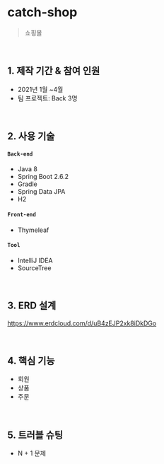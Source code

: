 
# catch-shop
> 쇼핑몰  
>

</br>

## 1. 제작 기간 & 참여 인원
- 2021년 1월 ~4월
- 팀 프로젝트: Back 3명

</br>

## 2. 사용 기술
#### `Back-end`
  - Java 8
  - Spring Boot 2.6.2
  - Gradle
  - Spring Data JPA
  - H2
  
#### `Front-end`
  - Thymeleaf
  
  
#### `Tool`
  - IntelliJ IDEA
  - SourceTree

</br>

## 3. ERD 설계
https://www.erdcloud.com/d/uB4zEJP2xk8iDkDGo

</br>

## 4. 핵심 기능
- 회원
- 상품
- 주문
</br>

## 5. 트러블 슈팅
- N + 1 문제
